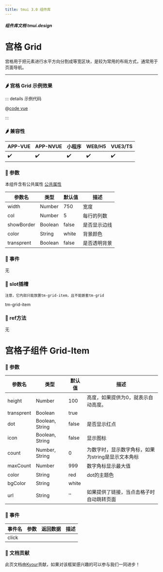 ```yaml
---
title: tmui 3.0 组件库
---
```


<dirtoc></dirtoc>

##### 组件库文档 tmui.design

# 宫格 Grid
宫格用于把元素进行水平方向分割成等宽区块，是较为常用的布局方式，通常用于页面导航。

---

### :hot_pepper: 宫格 Grid 示例效果

<webview url="https://tmui.design/h5/#/pages/layout/grid"></webview>

::: details 示例代码

@[code vue](pages/layout/grid.nvue)

:::

### :hot_pepper: 兼容性

| APP-VUE            | APP-NVUE           | 小程序                | WEB/H5             | VUE3/TS            |
|--------------------|--------------------|--------------------|--------------------|--------------------|
| :heavy_check_mark: | :heavy_check_mark: | :heavy_check_mark: | :heavy_check_mark: | :heavy_check_mark: |

### :seedling: 参数
本组件含有公共属性 [公共属性](/doc/spec/组件公共样式.md)

| 参数名        | 类型      | 默认值   | 描述     |
|------------|---------|-------|--------|
| width      | Number  | 750   | 宽度     |
| col        | Number  | 5     | 每行的列数  |
| showBorder | Boolean | false | 是否显示边线 |
| color      | String  | white | 背景颜色   |
| transprent | Boolean | false | 是否透明背景 |

### :rose: 事件
无

### :corn: slot插槽
`注意，它内部只能放置tm-grid-item，且不能嵌套tm-grid`

tm-grid-item

### :green_salad: ref方法
无

# 宫格子组件 Grid-Item
### :seedling: 参数

| 参数名      | 类型              | 默认值   | 描述                           |
|----------|-----------------|-------|------------------------------|
| height   | Number          | 100   | 高度，如果提供为0，就表示自动高度。                           |
| transprent | Boolean       | true  |                                |
| dot      | Boolean, String | false | 是否显示红点                       |
| icon     | Boolean, String | false | 显示图标                         |
| count    | Number, String  | 0     | 为数字时，显示数字角标，如果为string是显示文本角标 |
| maxCount | Number          | 999   | 数字角标显示最大值                    |
| color    | String          | red   | dot的主题色                         |
| bgColor  | String          | white |                        |
| url      | String          | ''    | 如果提供了链接，当点击格子时自动跳转页面         |

### :rose: 事件
| 事件名   | 参数  | 返回数据 | 描述  |
|-------|-----|------|-----|
| click |     |      |     |

### :couplekiss: 文档贡献
此页文档由[Kyour](https://github.com/kyour-cn)贡献，如果对该框架感兴趣的可以参与我们一同进步！
